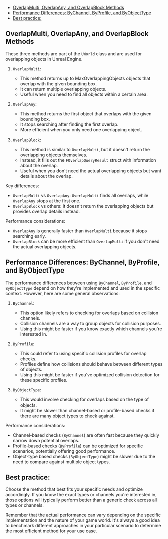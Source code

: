 - [OverlapMulti, OverlapAny, and OverlapBlock Methods](#overlapmulti-overlapany-and-overlapblock-methods)
- [Performance Differences: ByChannel, ByProfile, and ByObjectType](#performance-differences-bychannel-byprofile-and-byobjecttype)
- [Best practice:](#best-practice)
## OverlapMulti, OverlapAny, and OverlapBlock Methods

These three methods are part of the `UWorld` class and are used for overlapping objects in Unreal Engine.

1. `OverlapMulti`:
   - This method returns up to MaxOverlappingObjects objects that overlap with the given bounding box.
   - It can return multiple overlapping objects.
   - Useful when you need to find all objects within a certain area.

2. `OverlapAny`:
   - This method returns the first object that overlaps with the given bounding box.
   - It stops searching after finding the first overlap.
   - More efficient when you only need one overlapping object.

3. `OverlapBlock`:
   - This method is similar to `OverlapMulti`, but it doesn't return the overlapping objects themselves.
   - Instead, it fills out the `FOverlapQueryResult` struct with information about the overlap.
   - Useful when you don't need the actual overlapping objects but want details about the overlap.

Key differences:
- `OverlapMulti` vs `OverlapAny`: `OverlapMulti` finds all overlaps, while `OverlapAny` stops at the first one.
- `OverlapBlock` vs others: It doesn't return the overlapping objects but provides overlap details instead.

Performance considerations:
- `OverlapAny` is generally faster than `OverlapMulti` because it stops searching early.
- `OverlapBlock` can be more efficient than `OverlapMulti` if you don't need the actual overlapping objects.

## Performance Differences: ByChannel, ByProfile, and ByObjectType

The performance differences between using `ByChannel`, `ByProfile`, and `ByObjectType` depend on how they're implemented and used in the specific context. However, here are some general observations:

1. `ByChannel`:
   - This option likely refers to checking for overlaps based on collision channels.
   - Collision channels are a way to group objects for collision purposes.
   - Using this might be faster if you know exactly which channels you're interested in.

2. `ByProfile`:
   - This could refer to using specific collision profiles for overlap checks.
   - Profiles define how collisions should behave between different types of objects.
   - Using this might be faster if you've optimized collision detection for these specific profiles.

3. `ByObjectType`:
   - This would involve checking for overlaps based on the type of objects.
   - It might be slower than channel-based or profile-based checks if there are many object types to check against.

Performance considerations:
- Channel-based checks (`ByChannel`) are often fast because they quickly narrow down potential overlaps.
- Profile-based checks (`ByProfile`) can be optimized for specific scenarios, potentially offering good performance.
- Object-type based checks (`ByObjectType`) might be slower due to the need to compare against multiple object types.

## Best practice:
Choose the method that best fits your specific needs and optimize accordingly. If you know the exact types or channels you're interested in, those options will typically perform better than a generic check across all types or channels.

Remember that the actual performance can vary depending on the specific implementation and the nature of your game world. It's always a good idea to benchmark different approaches in your particular scenario to determine the most efficient method for your use case.